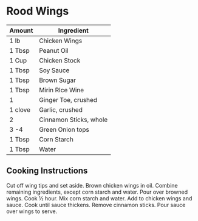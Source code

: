 # Rood Wings

|Amount|Ingredient|
|----|----|
1 lb | Chicken Wings
1 Tbsp | Peanut Oil
1 Cup | Chicken Stock
1 Tbsp | Soy Sauce
1 Tbsp | Brown Sugar
1 Tbsp | Mirin RIce Wine
1 | Ginger Toe, crushed
1 clove | Garlic, crushed
2 | Cinnamon Sticks, whole
3 -4 | Green Onion tops
1 Tbsp | Corn Starch
1 Tbsp | Water

## Cooking Instructions
Cut off wing tips and set aside.
Brown chicken wings in oil.
Combine remaining ingredients, except corn starch and water.
Pour over browned wings.
Cook ½ hour.
Mix corn starch and water.
Add to chicken wings and sauce.
Cook until sauce thickens.
Remove cinnamon sticks.
Pour sauce over wings to serve.